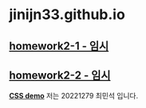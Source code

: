 # jinijn33.github.io

[**homework2-1 - 임시**](https://github.com/jinijn33/jinijn33.github.io/blob/main/homework%202-1.html)
-
[**homework2-2 - 임시**](https://github.com/jinijn33/jinijn33.github.io/blob/main/homework%202-2)
-
[**CSS demo**](https://jinijn33.github.io/CSS%20demo.html)
저는 20221279 최민석 입니다.
